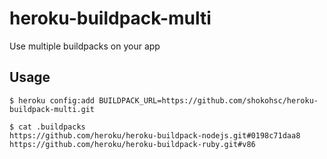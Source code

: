 # heroku-buildpack-multi

Use multiple buildpacks on your app

## Usage

    $ heroku config:add BUILDPACK_URL=https://github.com/shokohsc/heroku-buildpack-multi.git

    $ cat .buildpacks
    https://github.com/heroku/heroku-buildpack-nodejs.git#0198c71daa8
    https://github.com/heroku/heroku-buildpack-ruby.git#v86
